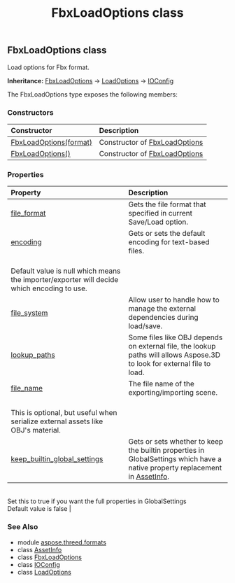 ﻿---
title: FbxLoadOptions class
second_title: Aspose.3D for Python via .NET API References
description: 
type: docs
weight: 80
url: /python-net/aspose.threed.formats/fbxloadoptions/
is_root: false
---

## FbxLoadOptions class

Load options for Fbx format.



**Inheritance:** [FbxLoadOptions](/3d/python-net/aspose.threed.formats/fbxloadoptions) → 
[LoadOptions](/3d/python-net/aspose.threed.formats/loadoptions) → 
[IOConfig](/3d/python-net/aspose.threed.formats/ioconfig)



The FbxLoadOptions type exposes the following members:

### Constructors
| Constructor | Description |
| :- | :- |
| [FbxLoadOptions(format)](/3d/python-net/aspose.threed.formats/fbxloadoptions/__init__/#FileFormat) | Constructor of [FbxLoadOptions](/3d/python-net/aspose.threed.formats/fbxloadoptions) |
| [FbxLoadOptions()](/3d/python-net/aspose.threed.formats/fbxloadoptions/__init__/#) | Constructor of [FbxLoadOptions](/3d/python-net/aspose.threed.formats/fbxloadoptions) |


### Properties
| Property | Description |
| :- | :- |
| [file_format](/3d/python-net/aspose.threed.formats/fbxloadoptions/file_format) | Gets the file format that specified in current Save/Load option. |
| [encoding](/3d/python-net/aspose.threed.formats/fbxloadoptions/encoding) | Gets or sets the default encoding for text-based files.<br/>Default value is null which means the importer/exporter will decide which encoding to use. |
| [file_system](/3d/python-net/aspose.threed.formats/fbxloadoptions/file_system) | Allow user to handle how to manage the external dependencies during load/save. |
| [lookup_paths](/3d/python-net/aspose.threed.formats/fbxloadoptions/lookup_paths) | Some files like OBJ depends on external file, the lookup paths will allows Aspose.3D to look for external file to load. |
| [file_name](/3d/python-net/aspose.threed.formats/fbxloadoptions/file_name) | The file name of the exporting/importing scene.<br/>This is optional, but useful when serialize external assets like OBJ's material. |
| [keep_builtin_global_settings](/3d/python-net/aspose.threed.formats/fbxloadoptions/keep_builtin_global_settings) | Gets or sets whether to keep the builtin properties in GlobalSettings which have a native property replacement in [AssetInfo](/3d/python-net/aspose.threed/assetinfo).<br/>Set this to true if you want the full properties in GlobalSettings<br/>Default value is false |



### See Also
* module [aspose.threed.formats](..)
* class [AssetInfo](/3d/python-net/aspose.threed/assetinfo)
* class [FbxLoadOptions](/3d/python-net/aspose.threed.formats/fbxloadoptions)
* class [IOConfig](/3d/python-net/aspose.threed.formats/ioconfig)
* class [LoadOptions](/3d/python-net/aspose.threed.formats/loadoptions)

